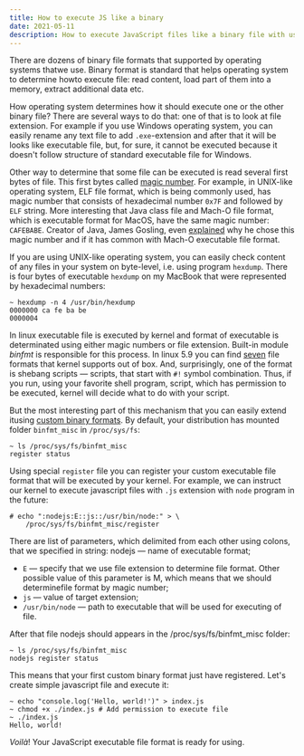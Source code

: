 ```yaml
---
title: How to execute JS like a binary
date: 2021-05-11
description: How to execute JavaScript files like a binary file with usage of Linux custom binary formats
---
```

There are dozens of binary file formats that supported by operating systems thatwe use. Binary format is standard that helps operating system to determine howto execute file: read content, load part of them into a memory, extract additional data etc.

How operating system determines how it should execute one or the other binary file? There are several ways to do that: one of that is to look at file extension. For example if you use Windows operating system, you can easily rename any text file to add `.exe`-extension and after that it will be looks like executable file, but, for sure, it cannot be executed because it doesn't follow structure of standard executable file for Windows.

Other way to determine that some file can be executed is read several first bytes of file. This first bytes called <a href="https://en.wikipedia.org/wiki/Magic_number_(programming)#In_files" target="_blank">magic number</a>. For example, in UNIX-like operating system, ELF file format, which is being commonly used, has magic number that consists of hexadecimal number `0x7F` and followed by `ELF` string. More interesting that Java class file and Mach-O file format, which is executable format for MacOS, have the same magic number: `CAFEBABE`. Creator of Java, James Gosling, even <a href="http://radio-weblogs.com/0100490/2003/01/28.html" target="_blank">explained</a> why he chose this magic number and if it has common with Mach-O executable file format.

If you are using UNIX-like operating system, you can easily check content of any files in your system on byte-level, i.e. using program `hexdump`. There is four bytes of executable `hexdump` on my MacBook that were represented by hexadecimal numbers:

```
~ hexdump -n 4 /usr/bin/hexdump
0000000 ca fe ba be
0000004
```

In linux executable file is executed by kernel and format of executable is determinated using either magic numbers or file extension. Built-in module _binfmt_ is responsible for this process. In linux 5.9 you can find <a href="https://git.kernel.org/pub/scm/linux/kernel/git/stable/linux.git/tree/fs?h=linux-5.9.y" target="_blank">seven</a> file formats that kernel supports out of box. And, surprisingly, one of the format is shebang scripts — scripts, that start with `#!` symbol combination. Thus, if you run, using your favorite shell program, script, which has permission to be executed, kernel will decide what to do with your script.

But the most interesting part of this mechanism that you can easily extend itusing <a href="https://www.kernel.org/doc/html/latest/admin-guide/binfmt-misc.html" target="_blank">custom binary formats</a>. By default, your distribution has mounted folder `binfmt_misc` in `/proc/sys/fs`:

```
~ ls /proc/sys/fs/binfmt_misc
register status
```

Using special `register` file you can register your custom executable file format that will be executed by your kernel. For example, we can instruct our kernel to execute javascript files with `.js` extension with `node` program in the future:

```
# echo ":nodejs:E::js::/usr/bin/node:" > \
	/proc/sys/fs/binfmt_misc/register
```

There are list of parameters, which delimited from each other using colons, that we specified in string:
nodejs — name of executable format;

- `E` — specify that we use file extension to determine file format. Other possible value of this parameter is M, which means that we should determinefile format by magic number;
- `js` — value of target extension;
- `/usr/bin/node` — path to executable that will be used for executing of file.

After that file nodejs should appears in the /proc/sys/fs/binfmt_misc folder:

```
~ ls /proc/sys/fs/binfmt_misc
nodejs register status
```

This means that your first custom binary format just have registered. Let's create simple javascript file and execute it:

```
~ echo "console.log('Hello, world!')" > index.js
~ chmod +x ./index.js # Add permission to execute file
~ ./index.js
Hello, world!
```

_Voilà_! Your JavaScript executable file format is ready for using.
